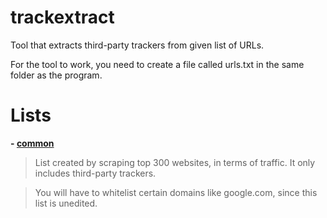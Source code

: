 # trackextract
Tool that extracts third-party trackers from given list of URLs.

For the tool to work, you need to create a file called urls.txt in the same folder as the program.

# Lists
**- [common](https://raw.githubusercontent.com/NDDDDDDDDD/trackextract/main/lists/common.txt)**


> List created by scraping top 300 websites, in terms of traffic. It only includes third-party trackers.

> You will have to whitelist certain domains like google.com, since this list is unedited.
